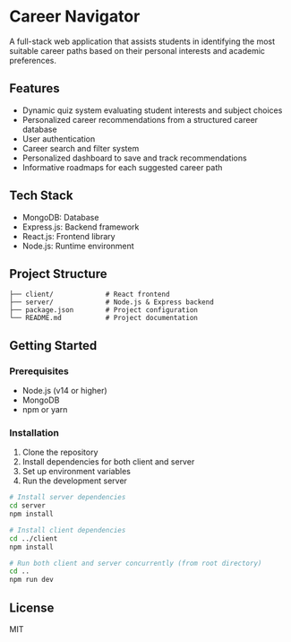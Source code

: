 # Career Navigator

A full-stack web application that assists students in identifying the most suitable career paths based on their personal interests and academic preferences.

## Features

- Dynamic quiz system evaluating student interests and subject choices
- Personalized career recommendations from a structured career database
- User authentication
- Career search and filter system
- Personalized dashboard to save and track recommendations
- Informative roadmaps for each suggested career path

## Tech Stack

- MongoDB: Database
- Express.js: Backend framework
- React.js: Frontend library
- Node.js: Runtime environment

## Project Structure

```
├── client/             # React frontend
├── server/             # Node.js & Express backend
├── package.json        # Project configuration
└── README.md           # Project documentation
```

## Getting Started

### Prerequisites

- Node.js (v14 or higher)
- MongoDB
- npm or yarn

### Installation

1. Clone the repository
2. Install dependencies for both client and server
3. Set up environment variables
4. Run the development server

```bash
# Install server dependencies
cd server
npm install

# Install client dependencies
cd ../client
npm install

# Run both client and server concurrently (from root directory)
cd ..
npm run dev
```

## License

MIT